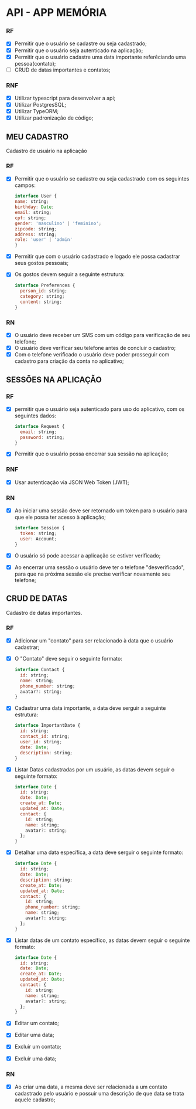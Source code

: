 # API - APP MEMÓRIA

### RF

- [x] Permitir que o usuário se cadastre ou seja cadastrado;
- [x] Permitir que o usuário seja autenticado na aplicação;
- [x] Permitir que o usuário cadastre uma data importante referêciando uma pessoa(contato);
- [ ] CRUD de datas importantes e contatos;

### RNF

- [x] Utilizar typescript para desenvolver a api;
- [x] Utilizar PostgresSQL;
- [x] Utilizar TypeORM;
- [x] Utilizar padronização de código;

## MEU CADASTRO

Cadastro de usuário na aplicação

### RF

- [x] Permitir que o usuário se cadastre ou seja cadastrado com os seguintes campos:

	```js
  interface User {
    name: string;
    birthday: Date;
    email: string;
    cpf: string;
    gender: 'masculino' | 'feminino';
    zipcode: string;
    address: string;
    role: 'user' | 'admin'
  }
	```

- [x] Permitir que com o usuário cadastrado e logado ele possa cadastrar seus gostos pessoais;
- [x] Os gostos devem seguir a seguinte estrutura:

  ```js
  interface Preferences {
    person_id: string;
    category: string;
    content: string;
  }
  ```

### RN

- [x] O usuário deve receber um SMS com um código para verificação de seu telefone;
- [x] O usuário deve verificar seu telefone antes de concluir o cadastro;
- [x] Com o telefone verificado o usuário deve poder prosseguir com cadastro para criação da conta no aplicativo;

## SESSÕES NA APLICAÇÃO

### RF

- [x] permitir que o usuário seja autenticado para uso do aplicativo, com os seguintes dados:
  ```js
  interface Request {
    email: string;
    password: string;
  }
  ```

- [x] Permitir que o usuário possa encerrar sua sessão na aplicação;

### RNF

- [x] Usar autenticação via JSON Web Token (JWT);


### RN

- [x] Ao iniciar uma sessão deve ser retornado um token para o usuário para que ele possa ter acesso à aplicação;

  ```js
  interface Session {
    token: string;
    user: Account;
  }
  ```

- [x] O usuário só pode acessar a aplicação se estiver verificado;

- [x] Ao encerrar uma sessão o usuário deve ter o telefone "desverificado", para que na próxima sessão ele precise verificar novamente seu telefone;


## CRUD DE DATAS

Cadastro de datas importantes.

### RF

- [x] Adicionar um "contato" para ser relacionado à data que o usuário cadastrar;

- [x] O "Contato" deve seguir o seguinte formato:
  ```js
  interface Contact {
    id: string;
    name: string;
    phone_number: string;
    avatar?: string;
  }
  ```

- [x] Cadastrar uma data importante, a data deve serguir a seguinte estrutura:
  ```js
  interface ImportantDate {
    id: string;
    contact_id: string;
    user_id: string;
    date: Date;
    description: string;
  }
  ```

- [x] Listar Datas cadastradas por um usuário, as datas devem seguir o seguinte formato:

  ```js
  interface Date {
    id: string;
    date: Date;
    create_at: Date;
    updated_at: Date;
    contact: {
      id: string;
      name: string;
      avatar?: string;
    };
  }
  ```

- [x] Detalhar uma data específica, a data deve serguir o seguinte formato:

  ```js
  interface Date {
    id: string;
    date: Date;
    description: string;
    create_at: Date;
    updated_at: Date;
    contact: {
      id: string;
      phone_number: string;
      name: string;
      avatar?: string;
    };
  }
  ```

- [x] Listar datas de um contato específico, as datas devem seguir o seguinte formato:

  ```js
  interface Date {
    id: string;
    date: Date;
    create_at: Date;
    updated_at: Date;
    contact: {
      id: string;
      name: string;
      avatar?: string;
    };
  }
  ```

- [x] Editar um contato;

- [x] Editar uma data;

- [x] Excluir um contato;

- [x] Excluir uma data;


### RN

- [x] Ao criar uma data, a mesma deve ser relacionada a um contato cadastrado pelo usuário e possuir uma descrição de que data se trata aquele cadastro;
